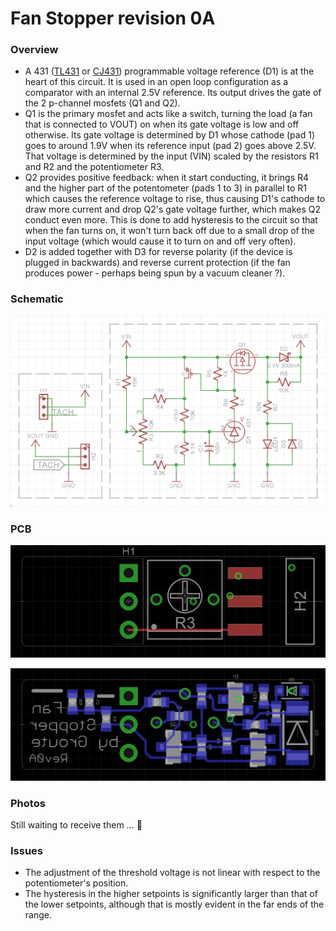 # Fan Stopper revision 0A

### Overview

+ A 431 ([TL431](http://www.ti.com/lit/ds/symlink/tl431.pdf) or [CJ431](https://datasheet.lcsc.com/szlcsc/Changjiang-Electronics-Tech-CJ-CJ431_C3113.pdf)) programmable voltage reference (D1) is at the heart of this circuit. It is used in an open loop configuration as a comparator with an internal 2.5V reference. Its output drives the gate of the 2 p-channel mosfets (Q1 and Q2).
+ Q1 is the primary mosfet and acts like a switch, turning the load (a fan that is connected to VOUT) on when its gate voltage is low and off otherwise. Its gate voltage is determined by D1 whose cathode (pad 1) goes to around 1.9V when its reference input (pad 2) goes above 2.5V. That voltage is determined by the input (VIN) scaled by the resistors R1 and R2 and the potentiometer R3.
+ Q2 provides positive feedback: when it start conducting, it brings R4 and the higher part of the potentometer (pads 1 to 3) in parallel to R1 which causes the reference voltage to rise, thus causing D1's cathode to draw more current and drop Q2's gate voltage further, which makes Q2 conduct even more. This is done to add hysteresis to the circuit so that when the fan turns on, it won't turn back off due to a small drop of the input voltage (which would cause it to turn on and off very often).
+ D2 is added together with D3 for reverse polarity (if the device is plugged in backwards) and reverse current protection (if the fan produces power - perhaps being spun by a vacuum cleaner ?).

### Schematic

![Schematic](Schematic.png?raw=true)

### PCB

![PCB Top side](PCB_top.png?raw=true)

![PCB Bottom side](PCB_bot.png?raw=true)

### Photos

Still waiting to receive them ... :ship:

### Issues

+ The adjustment of the threshold voltage is not linear with respect to the potentiometer's position.
+ The hysteresis in the higher setpoints is significantly larger than that of the lower setpoints, although that is mostly evident in the far ends of the range.

